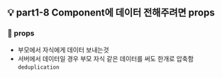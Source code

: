 ## 💡 part1-8 Component에 데이터 전해주려면 props

### 🔹 props

- 부모에서 자식에게 데이터 보내는것
- 서버에서 데이터일 경우 부모 자식 같은 데이터를 써도 한개로 압축함 `deduplication`
